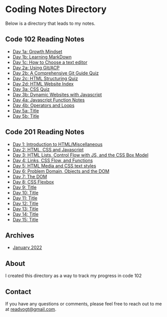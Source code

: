 # Coding Notes Directory

Below is a directory that leads to my notes.

## Code 102 Reading Notes

- [Day 1a: Growth Mindset](102-Notes/day1.md)
- [Day 1b: Learning MarkDown](102-Notes/day1b.md)
- [Day 1c: How to Choose a text editor](102-Notes/day1c.md)
- [Day 2a: Using Git/ACP](102-Notes/day2.md)
- [Day 2b: A Comprehensive Git Guide Quiz](102-Notes/day2b.md)
- [Day 2c: HTML Structuring Quiz](https://reedoooo.github.io/reading-notes/102-Notes/day2c.html)
- [Day 2d: HTML Website Index](https://reedoooo.github.io/Anime-Website/index.html)
- [Day 3a: CSS Quiz](https://reedoooo.github.io/reading-notes/102-Notes/day3.html)
- [Day 3b: Dynamic Websites with Javascript](https://reedoooo.github.io/reading-notes/102-Notes/day3b.html)
- [Day 4a: Javascript Function Notes](https://reedoooo.github.io/reading-notes/102-Notes/day4.html)
- [Day 4b: Operators and Loops](https://reedoooo.github.io/reading-notes/102-Notes/day4b.html)
- [Day 5a: Title](102-Notes/day5.md)
- [Day 5b: Title](102-Notes/day5b.md)

## Code 201 Reading Notes
- [Day 1: Introduction to HTML/Miscellaneous](https://reedoooo.github.io/reading-notes/201-Notes/class-1-reading.html)
- [Day 2: HTML, CSS and Javascript](https://reedoooo.github.io/reading-notes/201-Notes/class-2-reading.html)
- [Day 3: HTML Lists, Control Flow with JS, and the CSS Box Model](https://reedoooo.github.io/reading-notes/201-Notes/class-3-reading.html)
- [Day 4: Links, CSS Flow, and Functions](https://reedoooo.github.io/reading-notes/201-Notes/class-4-reading.html)
- [Day 5: HTML Media and CSS text styles](https://reedoooo.github.io/reading-notes/201-Notes/class-5-reading.html)
- [Day 6: Problem Domain, Objects and the DOM](https://reedoooo.github.io/reading-notes/201-Notes/class-6-reading.html)
- [Day 7: The DOM](https://reedoooo.github.io/reading-notes/201-Notes/class-7-reading.html)
- [Day 8: CSS Flexbox](https://reedoooo.github.io/reading-notes/201-Notes/class-8-reading.html)
- [Day 9: Title](https://reedoooo.github.io/reading-notes/201-Notes/class-9-reading.html)
- [Day 10: Title](https://reedoooo.github.io/reading-notes/201-Notes/class-10-reading.html)
- [Day 11: Title](2https://reedoooo.github.io/reading-notes/201-Notes/class-11-reading.html)
- [Day 12: Title](https://reedoooo.github.io/reading-notes/201-Notes/class-12-reading.html)
- [Day 13: Title](https://reedoooo.github.io/reading-notes/201-Notes/class-13-reading.html)
- [Day 14: Title](https://reedoooo.github.io/reading-notes/201-Notes/class-14-reading.html)
- [Day 15: Title](https://reedoooo.github.io/reading-notes/201-Notes/class-15-reading.html)

## Archives

- [January 2022](january2022.md)


## About

I created this directory as a way to track my progress in code 102

## Contact

If you have any questions or comments, please feel free to reach out to me at [readvogt@gmail.com](mailto:readvogt@gmail.com).

